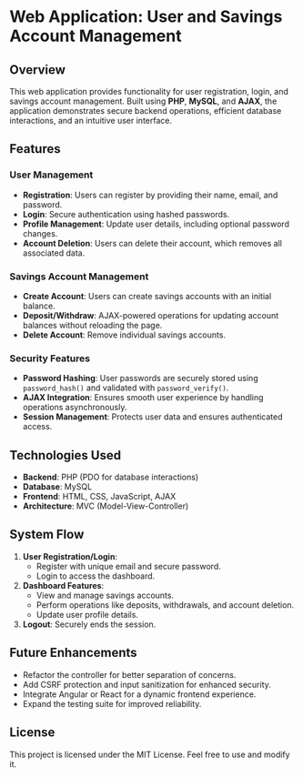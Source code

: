 # Web Application: User and Savings Account Management

## Overview
This web application provides functionality for user registration, login, and savings account management. Built using **PHP**, **MySQL**, and **AJAX**, the application demonstrates secure backend operations, efficient database interactions, and an intuitive user interface.

## Features
### User Management
- **Registration**: Users can register by providing their name, email, and password.
- **Login**: Secure authentication using hashed passwords.
- **Profile Management**: Update user details, including optional password changes.
- **Account Deletion**: Users can delete their account, which removes all associated data.

### Savings Account Management
- **Create Account**: Users can create savings accounts with an initial balance.
- **Deposit/Withdraw**: AJAX-powered operations for updating account balances without reloading the page.
- **Delete Account**: Remove individual savings accounts.

### Security Features
- **Password Hashing**: User passwords are securely stored using `password_hash()` and validated with `password_verify()`.
- **AJAX Integration**: Ensures smooth user experience by handling operations asynchronously.
- **Session Management**: Protects user data and ensures authenticated access.


## Technologies Used
- **Backend**: PHP (PDO for database interactions)
- **Database**: MySQL
- **Frontend**: HTML, CSS, JavaScript, AJAX
- **Architecture**: MVC (Model-View-Controller)

## System Flow
1. **User Registration/Login**:
   - Register with unique email and secure password.
   - Login to access the dashboard.
2. **Dashboard Features**:
   - View and manage savings accounts.
   - Perform operations like deposits, withdrawals, and account deletion.
   - Update user profile details.
3. **Logout**: Securely ends the session.

## Future Enhancements
- Refactor the controller for better separation of concerns.
- Add CSRF protection and input sanitization for enhanced security.
- Integrate Angular or React for a dynamic frontend experience.
- Expand the testing suite for improved reliability.

## License
This project is licensed under the MIT License. Feel free to use and modify it.


